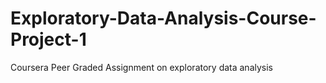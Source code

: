 # Exploratory-Data-Analysis-Course-Project-1
Coursera Peer Graded Assignment on exploratory data analysis
